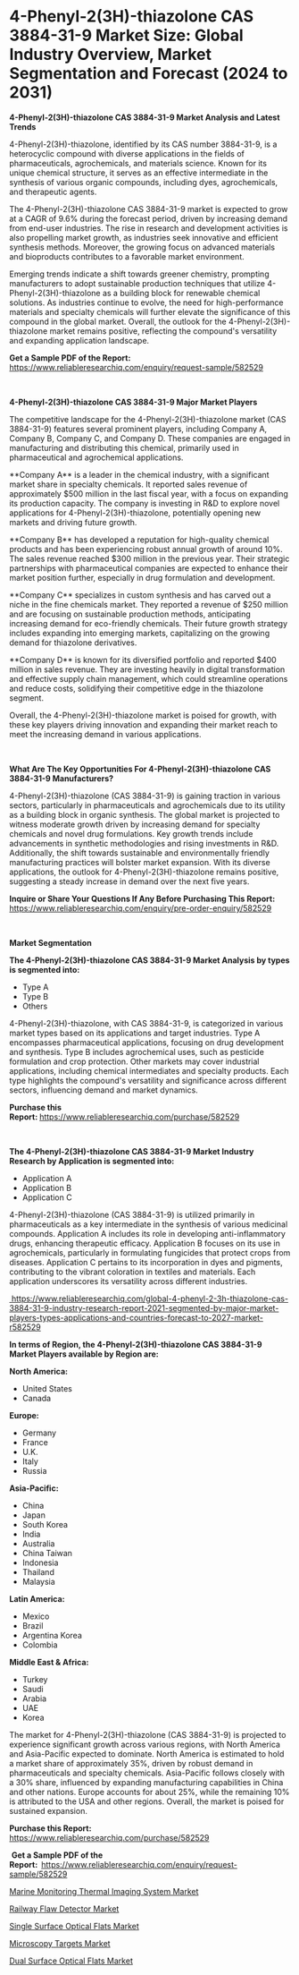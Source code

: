 <p><h1>4-Phenyl-2(3H)-thiazolone CAS 3884-31-9 Market Size: Global Industry Overview, Market Segmentation and Forecast (2024 to 2031)</h1></p><p><strong>4-Phenyl-2(3H)-thiazolone CAS 3884-31-9 Market Analysis and Latest Trends</strong></p>
<p><p>4-Phenyl-2(3H)-thiazolone, identified by its CAS number 3884-31-9, is a heterocyclic compound with diverse applications in the fields of pharmaceuticals, agrochemicals, and materials science. Known for its unique chemical structure, it serves as an effective intermediate in the synthesis of various organic compounds, including dyes, agrochemicals, and therapeutic agents.</p><p>The 4-Phenyl-2(3H)-thiazolone CAS 3884-31-9 market is expected to grow at a CAGR of 9.6% during the forecast period, driven by increasing demand from end-user industries. The rise in research and development activities is also propelling market growth, as industries seek innovative and efficient synthesis methods. Moreover, the growing focus on advanced materials and bioproducts contributes to a favorable market environment.</p><p>Emerging trends indicate a shift towards greener chemistry, prompting manufacturers to adopt sustainable production techniques that utilize 4-Phenyl-2(3H)-thiazolone as a building block for renewable chemical solutions. As industries continue to evolve, the need for high-performance materials and specialty chemicals will further elevate the significance of this compound in the global market. Overall, the outlook for the 4-Phenyl-2(3H)-thiazolone market remains positive, reflecting the compound's versatility and expanding application landscape.</p></p>
<p><strong>Get a Sample PDF of the Report:&nbsp;</strong> <a href="https://www.reliableresearchiq.com/enquiry/request-sample/582529?utm_campaign=120&utm_medium=2&utm_source=Github&utm_content=ia&utm_term=08122024&utm_id=4-phenyl-23h-thiazolone-cas-3884-31-9">https://www.reliableresearchiq.com/enquiry/request-sample/582529</a></p>
<p>&nbsp;</p>
<p><strong>4-Phenyl-2(3H)-thiazolone CAS 3884-31-9 Major Market Players</strong></p>
<p><p>The competitive landscape for the 4-Phenyl-2(3H)-thiazolone market (CAS 3884-31-9) features several prominent players, including Company A, Company B, Company C, and Company D. These companies are engaged in manufacturing and distributing this chemical, primarily used in pharmaceutical and agrochemical applications.</p><p>**Company A** is a leader in the chemical industry, with a significant market share in specialty chemicals. It reported sales revenue of approximately $500 million in the last fiscal year, with a focus on expanding its production capacity. The company is investing in R&D to explore novel applications for 4-Phenyl-2(3H)-thiazolone, potentially opening new markets and driving future growth.</p><p>**Company B** has developed a reputation for high-quality chemical products and has been experiencing robust annual growth of around 10%. The sales revenue reached $300 million in the previous year. Their strategic partnerships with pharmaceutical companies are expected to enhance their market position further, especially in drug formulation and development.</p><p>**Company C** specializes in custom synthesis and has carved out a niche in the fine chemicals market. They reported a revenue of $250 million and are focusing on sustainable production methods, anticipating increasing demand for eco-friendly chemicals. Their future growth strategy includes expanding into emerging markets, capitalizing on the growing demand for thiazolone derivatives.</p><p>**Company D** is known for its diversified portfolio and reported $400 million in sales revenue. They are investing heavily in digital transformation and effective supply chain management, which could streamline operations and reduce costs, solidifying their competitive edge in the thiazolone segment.</p><p>Overall, the 4-Phenyl-2(3H)-thiazolone market is poised for growth, with these key players driving innovation and expanding their market reach to meet the increasing demand in various applications.</p></p>
<p>&nbsp;</p>
<p><strong>What Are The Key Opportunities For 4-Phenyl-2(3H)-thiazolone CAS 3884-31-9 Manufacturers?</strong></p>
<p><p>4-Phenyl-2(3H)-thiazolone (CAS 3884-31-9) is gaining traction in various sectors, particularly in pharmaceuticals and agrochemicals due to its utility as a building block in organic synthesis. The global market is projected to witness moderate growth driven by increasing demand for specialty chemicals and novel drug formulations. Key growth trends include advancements in synthetic methodologies and rising investments in R&D. Additionally, the shift towards sustainable and environmentally friendly manufacturing practices will bolster market expansion. With its diverse applications, the outlook for 4-Phenyl-2(3H)-thiazolone remains positive, suggesting a steady increase in demand over the next five years.</p></p>
<p><strong>Inquire or Share Your Questions If Any Before Purchasing This Report:</strong> <a href="https://www.reliableresearchiq.com/enquiry/pre-order-enquiry/582529?utm_campaign=120&utm_medium=2&utm_source=Github&utm_content=ia&utm_term=08122024&utm_id=4-phenyl-23h-thiazolone-cas-3884-31-9">https://www.reliableresearchiq.com/enquiry/pre-order-enquiry/582529</a></p>
<p>&nbsp;</p>
<p><strong>Market Segmentation</strong></p>
<p><strong>The 4-Phenyl-2(3H)-thiazolone CAS 3884-31-9 Market Analysis by types is segmented into:</strong></p>
<p><ul><li>Type A</li><li>Type B</li><li>Others</li></ul></p>
<p><p>4-Phenyl-2(3H)-thiazolone, with CAS 3884-31-9, is categorized in various market types based on its applications and target industries. Type A encompasses pharmaceutical applications, focusing on drug development and synthesis. Type B includes agrochemical uses, such as pesticide formulation and crop protection. Other markets may cover industrial applications, including chemical intermediates and specialty products. Each type highlights the compound's versatility and significance across different sectors, influencing demand and market dynamics.</p></p>
<p><strong>Purchase this Report:&nbsp;</strong><a href="https://www.reliableresearchiq.com/purchase/582529?utm_campaign=120&utm_medium=2&utm_source=Github&utm_content=ia&utm_term=08122024&utm_id=4-phenyl-23h-thiazolone-cas-3884-31-9">https://www.reliableresearchiq.com/purchase/582529</a></p>
<p>&nbsp;</p>
<p><strong>The 4-Phenyl-2(3H)-thiazolone CAS 3884-31-9 Market Industry Research by Application is segmented into:</strong></p>
<p><ul><li>Application A</li><li>Application B</li><li>Application C</li></ul></p>
<p><p>4-Phenyl-2(3H)-thiazolone (CAS 3884-31-9) is utilized primarily in pharmaceuticals as a key intermediate in the synthesis of various medicinal compounds. Application A includes its role in developing anti-inflammatory drugs, enhancing therapeutic efficacy. Application B focuses on its use in agrochemicals, particularly in formulating fungicides that protect crops from diseases. Application C pertains to its incorporation in dyes and pigments, contributing to the vibrant coloration in textiles and materials. Each application underscores its versatility across different industries.</p></p>
<p><a href="https://www.reliableresearchiq.com/global-4-phenyl-2-3h-thiazolone-cas-3884-31-9-industry-research-report-2021-segmented-by-major-market-players-types-applications-and-countries-forecast-to-2027-market-r582529?utm_campaign=120&utm_medium=2&utm_source=Github&utm_content=ia&utm_term=08122024&utm_id=4-phenyl-23h-thiazolone-cas-3884-31-9">&nbsp;https://www.reliableresearchiq.com/global-4-phenyl-2-3h-thiazolone-cas-3884-31-9-industry-research-report-2021-segmented-by-major-market-players-types-applications-and-countries-forecast-to-2027-market-r582529</a></p>
<p><strong>In terms of Region, the 4-Phenyl-2(3H)-thiazolone CAS 3884-31-9 Market Players available by Region are:</strong></p>
<p>
    <p> <strong> North America: </strong>
        <ul>
            <li>United States</li>
            <li>Canada</li>
        </ul>
        </p> 
    <p> <strong> Europe: </strong>
        <ul>
            <li>Germany</li>
            <li>France</li>
            <li>U.K.</li>
            <li>Italy</li>
            <li>Russia</li>
        </ul>
        </p> 
    <p> <strong> Asia-Pacific: </strong>
        <ul>
            <li>China</li>
            <li>Japan</li>
            <li>South Korea</li>
            <li>India</li>
            <li>Australia</li>
            <li>China Taiwan</li>
            <li>Indonesia</li>
            <li>Thailand</li>
            <li>Malaysia</li>
        </ul>
        </p> 
    <p> <strong> Latin America: </strong>
        <ul>
            <li>Mexico</li>
            <li>Brazil</li>
            <li>Argentina Korea</li>
            <li>Colombia</li>
        </ul>
        </p> 
    <p> <strong> Middle East & Africa: </strong>
        <ul>
            <li>Turkey</li>
            <li>Saudi</li>
            <li>Arabia</li>
            <li>UAE</li>
            <li>Korea</li>
        </ul>
    </p>
    </p>
<p><p>The market for 4-Phenyl-2(3H)-thiazolone (CAS 3884-31-9) is projected to experience significant growth across various regions, with North America and Asia-Pacific expected to dominate. North America is estimated to hold a market share of approximately 35%, driven by robust demand in pharmaceuticals and specialty chemicals. Asia-Pacific follows closely with a 30% share, influenced by expanding manufacturing capabilities in China and other nations. Europe accounts for about 25%, while the remaining 10% is attributed to the USA and other regions. Overall, the market is poised for sustained expansion.</p></p>
<p><strong>Purchase this Report: </strong><a href="https://www.reliableresearchiq.com/purchase/582529?utm_campaign=120&utm_medium=2&utm_source=Github&utm_content=ia&utm_term=08122024&utm_id=4-phenyl-23h-thiazolone-cas-3884-31-9">https://www.reliableresearchiq.com/purchase/582529</a></p>
<p>&nbsp;<strong>Get a Sample PDF of the Report:&nbsp;&nbsp;</strong><a href="https://www.reliableresearchiq.com/enquiry/request-sample/582529?utm_campaign=120&utm_medium=2&utm_source=Github&utm_content=ia&utm_term=08122024&utm_id=4-phenyl-23h-thiazolone-cas-3884-31-9">https://www.reliableresearchiq.com/enquiry/request-sample/582529</a></p>
<p><strong></strong></p>
<p><p><a href="https://www.linkedin.com/pulse/the-sympatico-insight-9odme?utm_campaign=120&utm_medium=2&utm_source=Github&utm_content=ia&utm_term=08122024&utm_id=4-phenyl-23h-thiazolone-cas-3884-31-9">Marine Monitoring Thermal Imaging System Market</a></p><p><a href="https://www.linkedin.com/pulse/the-sympatico-insight-9odme?utm_campaign=120&utm_medium=2&utm_source=Github&utm_content=ia&utm_term=08122024&utm_id=4-phenyl-23h-thiazolone-cas-3884-31-9">Railway Flaw Detector Market</a></p><p><a href="https://www.linkedin.com/pulse/revolutionizing-success-in-depth-review-theglobal-single-surface-tcrnf?utm_campaign=120&utm_medium=2&utm_source=Github&utm_content=ia&utm_term=08122024&utm_id=4-phenyl-23h-thiazolone-cas-3884-31-9">Single Surface Optical Flats Market</a></p><p><a href="https://www.linkedin.com/pulse/microscopy-targets-market-size-analysis-growing-122-cagr-from-6rhpf?utm_campaign=120&utm_medium=2&utm_source=Github&utm_content=ia&utm_term=08122024&utm_id=4-phenyl-23h-thiazolone-cas-3884-31-9">Microscopy Targets Market</a></p><p><a href="https://www.linkedin.com/pulse/dual-surface-optical-flats-market-analysis-report-2024-2031-share-ttvxf?utm_campaign=120&utm_medium=2&utm_source=Github&utm_content=ia&utm_term=08122024&utm_id=4-phenyl-23h-thiazolone-cas-3884-31-9">Dual Surface Optical Flats Market</a></p></p>
